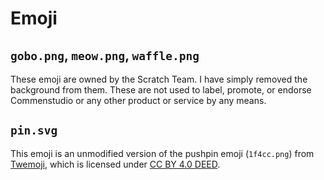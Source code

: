 # Emoji

## `gobo.png`, `meow.png`, `waffle.png`

These emoji are owned by the Scratch Team. I have simply removed the background from them. These are not used to label, promote, or endorse Commenstudio or any other product or service by any means.

## `pin.svg`

This emoji is an unmodified version of the pushpin emoji (`1f4cc.png`) from [Twemoji](https://github.com/twitter/twemoji), which is licensed under [CC BY 4.0 DEED](https://github.com/twitter/twemoji/blob/master/LICENSE-GRAPHICS).
